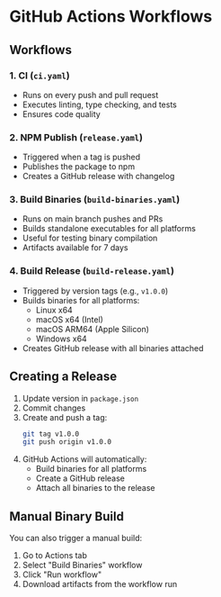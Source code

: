 # GitHub Actions Workflows

## Workflows

### 1. CI (`ci.yaml`)

- Runs on every push and pull request
- Executes linting, type checking, and tests
- Ensures code quality

### 2. NPM Publish (`release.yaml`)

- Triggered when a tag is pushed
- Publishes the package to npm
- Creates a GitHub release with changelog

### 3. Build Binaries (`build-binaries.yaml`)

- Runs on main branch pushes and PRs
- Builds standalone executables for all platforms
- Useful for testing binary compilation
- Artifacts available for 7 days

### 4. Build Release (`build-release.yaml`)

- Triggered by version tags (e.g., `v1.0.0`)
- Builds binaries for all platforms:
  - Linux x64
  - macOS x64 (Intel)
  - macOS ARM64 (Apple Silicon)
  - Windows x64
- Creates GitHub release with all binaries attached

## Creating a Release

1. Update version in `package.json`
2. Commit changes
3. Create and push a tag:
   ```bash
   git tag v1.0.0
   git push origin v1.0.0
   ```
4. GitHub Actions will automatically:
   - Build binaries for all platforms
   - Create a GitHub release
   - Attach all binaries to the release

## Manual Binary Build

You can also trigger a manual build:

1. Go to Actions tab
2. Select "Build Binaries" workflow
3. Click "Run workflow"
4. Download artifacts from the workflow run
